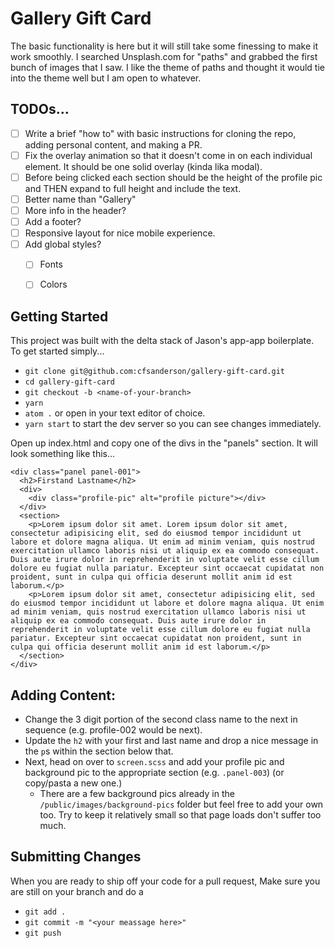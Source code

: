 # Gallery Gift Card

The basic functionality is here but it will still take some finessing to make it work smoothly. I searched Unsplash.com for "paths" and grabbed the first bunch of images that I saw. I like the theme of paths and thought it would tie into the theme well but I am open to whatever.

## TODOs...
- [ ] Write a brief "how to" with basic instructions for cloning the repo, adding personal content, and making a PR.
- [ ] Fix the overlay animation so that it doesn't come in on each individual element. It should be one solid overlay (kinda lika modal).
- [ ] Before being clicked each section should be the height of the profile pic and THEN expand to full height and include the text.
- [ ] Better name than "Gallery"
- [ ] More info in the header?
- [ ] Add a footer?
- [ ] Responsive layout for nice mobile experience.
- [ ] Add global styles?
  - [ ] Fonts
  - [ ] Colors


## Getting Started
This project was built with the delta stack of Jason's app-app boilerplate. To get started simply...
- `git clone git@github.com:cfsanderson/gallery-gift-card.git`
- `cd gallery-gift-card`
- `git checkout -b <name-of-your-branch>`
- `yarn`
- `atom .` or open in your text editor of choice.
- `yarn start` to start the dev server so you can see changes immediately.

Open up index.html and copy one of the divs in the "panels" section. It will look something like this...

```
<div class="panel panel-001">
  <h2>Firstand Lastname</h2>
  <div>
    <div class="profile-pic" alt="profile picture"></div>
  </div>
  <section>
    <p>Lorem ipsum dolor sit amet. Lorem ipsum dolor sit amet, consectetur adipisicing elit, sed do eiusmod tempor incididunt ut labore et dolore magna aliqua. Ut enim ad minim veniam, quis nostrud exercitation ullamco laboris nisi ut aliquip ex ea commodo consequat. Duis aute irure dolor in reprehenderit in voluptate velit esse cillum dolore eu fugiat nulla pariatur. Excepteur sint occaecat cupidatat non proident, sunt in culpa qui officia deserunt mollit anim id est laborum.</p>
    <p>Lorem ipsum dolor sit amet, consectetur adipisicing elit, sed do eiusmod tempor incididunt ut labore et dolore magna aliqua. Ut enim ad minim veniam, quis nostrud exercitation ullamco laboris nisi ut aliquip ex ea commodo consequat. Duis aute irure dolor in reprehenderit in voluptate velit esse cillum dolore eu fugiat nulla pariatur. Excepteur sint occaecat cupidatat non proident, sunt in culpa qui officia deserunt mollit anim id est laborum.</p>
  </section>
</div>
```
## Adding Content:
- Change the 3 digit portion of the second class name to the next in sequence (e.g. profile-002 would be next).
- Update the `h2` with your first and last name and drop a nice message in the `p`s within the section below that.
- Next, head on over to `screen.scss` and add your profile pic and background pic to the appropriate section (e.g. `.panel-003`) (or copy/pasta a new one.)
  - There are a few background pics already in the `/public/images/background-pics` folder but feel free to add your own too. Try to keep it relatively small so that page loads don't suffer too much.

## Submitting Changes
When you are ready to ship off your code for a pull request, Make sure you are still on your branch and do a
- `git add .`
- `git commit -m "<your meassage here>"`
- `git push`
